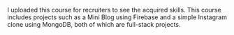I uploaded this course for recruiters to see the acquired skills. This course includes projects such as a Mini Blog using Firebase and a simple Instagram clone using MongoDB, both of which are full-stack projects.
